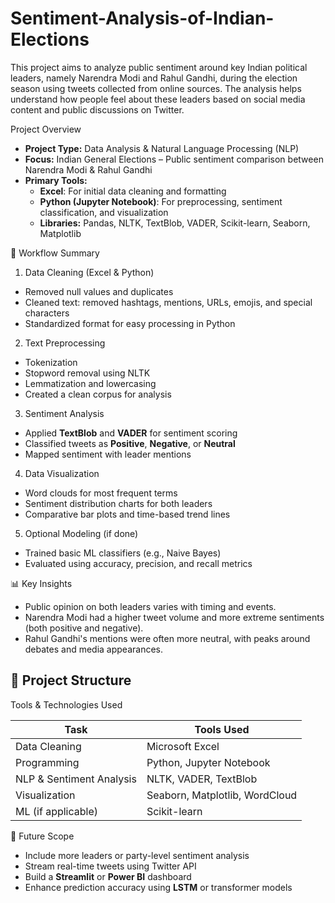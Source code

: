 # Sentiment-Analysis-of-Indian-Elections
This project aims to analyze public sentiment around key Indian political leaders, namely Narendra Modi and Rahul Gandhi, during the election season using tweets collected from online sources. The analysis helps understand how people feel about these leaders based on social media content and public discussions on Twitter.

  Project Overview

- **Project Type:** Data Analysis & Natural Language Processing (NLP)  
- **Focus:** Indian General Elections – Public sentiment comparison between Narendra Modi & Rahul Gandhi  
- **Primary Tools:**  
  - **Excel**: For initial data cleaning and formatting  
  - **Python (Jupyter Notebook)**: For preprocessing, sentiment classification, and visualization  
  - **Libraries:** Pandas, NLTK, TextBlob, VADER, Scikit-learn, Seaborn, Matplotlib



🔧 Workflow Summary

 1. Data Cleaning (Excel & Python)
- Removed null values and duplicates  
- Cleaned text: removed hashtags, mentions, URLs, emojis, and special characters  
- Standardized format for easy processing in Python

2. Text Preprocessing
- Tokenization  
- Stopword removal using NLTK  
- Lemmatization and lowercasing  
- Created a clean corpus for analysis

3. Sentiment Analysis
- Applied **TextBlob** and **VADER** for sentiment scoring  
- Classified tweets as **Positive**, **Negative**, or **Neutral**  
- Mapped sentiment with leader mentions

 4. Data Visualization
- Word clouds for most frequent terms  
- Sentiment distribution charts for both leaders  
- Comparative bar plots and time-based trend lines

5. Optional Modeling (if done)
- Trained basic ML classifiers (e.g., Naive Bayes)  
- Evaluated using accuracy, precision, and recall metrics  



 📊 Key Insights

- Public opinion on both leaders varies with timing and events.
- Narendra Modi had a higher tweet volume and more extreme sentiments (both positive and negative).
- Rahul Gandhi's mentions were often more neutral, with peaks around debates and media appearances.



## 📁 Project Structure
Tools & Technologies Used

| Task | Tools Used |
|------|------------|
| Data Cleaning | Microsoft Excel |
| Programming | Python, Jupyter Notebook |
| NLP & Sentiment Analysis | NLTK, VADER, TextBlob |
| Visualization | Seaborn, Matplotlib, WordCloud |
| ML (if applicable) | Scikit-learn |



 🚀 Future Scope

- Include more leaders or party-level sentiment analysis  
- Stream real-time tweets using Twitter API  
- Build a **Streamlit** or **Power BI** dashboard  
- Enhance prediction accuracy using **LSTM** or transformer models

